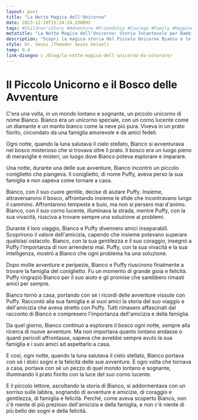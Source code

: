 ```yaml
---
layout: post
title: "La Notte Magica dell'Unicorno"
date: 2023-12-20T15:24:24.230095
tags: #Children'sStory #Adventure #Friendship #Courage #Family #Happiness
metatitle: "La Notte Magica dell'Unicorno: Storia Incantevole per Bambini | Racconti Educativi per la Crescita dei Bambini"
description: "Scopri la magica storia del Piccolo Unicorno Bianco e le sue avventure nel Bosco delle Avventure. Un racconto emozionante che insegna l'importanza dell'amicizia, del coraggio e della famiglia. Perfetto per addormentarsi sognando mondi lontani e sognanti."
style: Dr. Seuss (Theodor Seuss Geisel)
temp: 0.4
link-disegno : /blog/la-notte-magica-dell'unicorno-da-colorare/
---
```

# Il Piccolo Unicorno e il Bosco delle Avventure

C'era una volta, in un mondo lontano e sognante, un piccolo unicorno di nome Bianco. Bianco era un unicorno speciale, con un corno lucente come un diamante e un manto bianco come la neve più pura. Viveva in un prato fiorito, circondato da una famiglia amorevole e da amici fedeli.

Ogni notte, quando la luna salutava il cielo stellato, Bianco si avventurava nel bosco misterioso che si trovava oltre il prato. Il bosco era un luogo pieno di meraviglie e misteri, un luogo dove Bianco poteva esplorare e imparare.

Una notte, durante una delle sue avventure, Bianco incontrò un piccolo coniglietto che piangeva. Il coniglietto, di nome Puffy, aveva perso la sua famiglia e non sapeva come tornare a casa.

Bianco, con il suo cuore gentile, decise di aiutare Puffy. Insieme, attraversarono il bosco, affrontando insieme le sfide che incontravano lungo il cammino. Affrontarono tempeste e buio, ma non si persero mai d'animo. Bianco, con il suo corno lucente, illuminava la strada, mentre Puffy, con la sua vivacità, riusciva a trovare sempre una soluzione ai problemi.

Durante il loro viaggio, Bianco e Puffy divennero amici inseparabili. Scoprirono il valore dell'amicizia, capendo che insieme potevano superare qualsiasi ostacolo. Bianco, con la sua gentilezza e il suo coraggio, insegnò a Puffy l'importanza di non arrendersi mai. Puffy, con la sua vivacità e la sua intelligenza, mostrò a Bianco che ogni problema ha una soluzione.

Dopo molte avventure e peripezie, Bianco e Puffy riuscirono finalmente a trovare la famiglia del coniglietto. Fu un momento di grande gioia e felicità. Puffy ringraziò Bianco per il suo aiuto e gli promise che sarebbero rimasti amici per sempre.

Bianco tornò a casa, portando con sé i ricordi delle avventure vissute con Puffy. Raccontò alla sua famiglia e ai suoi amici la storia del suo viaggio e dell'amicizia che aveva stretto con Puffy. Tutti rimasero affascinati dal racconto di Bianco e compresero l'importanza dell'amicizia e della famiglia.

Da quel giorno, Bianco continuò a esplorare il bosco ogni notte, sempre alla ricerca di nuove avventure. Ma non importava quanto lontano andasse o quanti pericoli affrontasse, sapeva che avrebbe sempre avuto la sua famiglia e i suoi amici ad aspettarlo a casa.

E così, ogni notte, quando la luna salutava il cielo stellato, Bianco portava con sé i dolci sogni e la felicità delle sue avventure. E ogni volta che tornava a casa, portava con sé un pezzo di quel mondo lontano e sognante, illuminando il prato fiorito con la luce del suo corno lucente.

E il piccolo lettore, ascoltando la storia di Bianco, si addormentava con un sorriso sulle labbra, sognando di avventure e amicizie, di coraggio e gentilezza, di famiglia e felicità. Perché, come aveva scoperto Bianco, non c'è niente di più prezioso dell'amicizia e della famiglia, e non c'è niente di più bello dei sogni e della felicità.

        